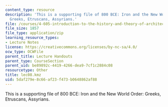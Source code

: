 ```yaml
---
content_type: resource
description: 'This is a supporting file of 800 BCE: Iron and the New World Order:
  Greeks, Etruscans, Assyrians.'
file: /courses/4-605-introduction-to-the-history-and-theory-of-architecture-spring-2012/5daf279e8c66af23f473b0648862af88_lec08.kmz
file_size: 1857
file_type: application/zip
learning_resource_types:
- Lecture Notes
license: https://creativecommons.org/licenses/by-nc-sa/4.0/
ocw_type: OCWFile
parent_title: Lecture Handouts
parent_type: CourseSection
parent_uid: be89892c-4419-4266-dea9-7cf1c2884c08
resourcetype: Other
title: lec08.kmz
uid: 5daf279e-8c66-af23-f473-b0648862af88
---
```

This is a supporting file of 800 BCE: Iron and the New World Order: Greeks, Etruscans, Assyrians.
